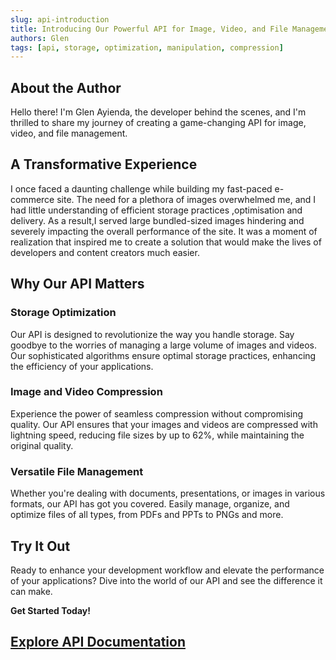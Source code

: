 ```yaml
---
slug: api-introduction
title: Introducing Our Powerful API for Image, Video, and File Management
authors: Glen
tags: [api, storage, optimization, manipulation, compression]
---
```


## About the Author

Hello there! I'm Glen Ayienda, the developer behind the scenes, and I'm thrilled to share my journey of creating a game-changing API for image, video, and file management. 

## A Transformative Experience

I once faced a daunting challenge while building my fast-paced e-commerce site. The need for a plethora of images overwhelmed me, and I had little understanding of efficient storage practices ,optimisation and delivery. As a result,I served  large bundled-sized images hindering and  severely impacting the overall performance of the site. It was a moment of realization that inspired me to create a solution that would make the lives of developers and content creators much easier.

## Why Our API Matters

### Storage Optimization

Our API is designed to revolutionize the way you handle storage. Say goodbye to the worries of managing a large volume of images and videos. Our sophisticated algorithms ensure optimal storage practices, enhancing the efficiency of your applications.

### Image and Video Compression

Experience the power of seamless compression without compromising quality. Our API ensures that your images and videos are compressed with lightning speed, reducing file sizes by up to 62%, while maintaining the original quality.

### Versatile File Management

Whether you're dealing with documents, presentations, or images in various formats, our API has got you covered. Easily manage, organize, and optimize files of all types, from PDFs and PPTs to PNGs and more.

## Try It Out

Ready to enhance your development workflow and elevate the performance of your applications? Dive into the world of our API and see the difference it can make.

**Get Started Today!**

[Explore API Documentation](docs/intro) 
---

